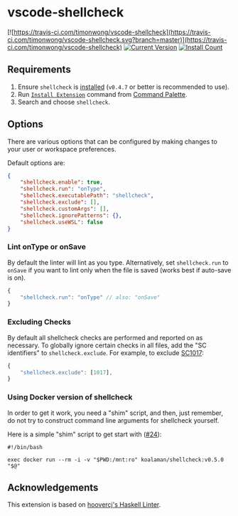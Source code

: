 # vscode-shellcheck

[![https://travis-ci.com/timonwong/vscode-shellcheck](https://travis-ci.com/timonwong/vscode-shellcheck.svg?branch=master)](https://travis-ci.com/timonwong/vscode-shellcheck)
[![Current Version](https://vsmarketplacebadge.apphb.com/version/timonwong.shellcheck.svg)](https://marketplace.visualstudio.com/items?itemName=timonwong.shellcheck)
[![Install Count](https://vsmarketplacebadge.apphb.com/installs-short/timonwong.shellcheck.svg)](https://marketplace.visualstudio.com/items?itemName=timonwong.shellcheck)

## Requirements

1. Ensure `shellcheck` is [installed](https://github.com/koalaman/shellcheck#installing) (`v0.4.7` or better is recommended to use).
2. Run [`Install Extension`](https://code.visualstudio.com/docs/editor/extension-gallery#_install-an-extension) command from [Command Palette](https://code.visualstudio.com/Docs/editor/codebasics#_command-palette).
3. Search and choose `shellcheck`.

## Options

There are various options that can be configured by making changes to your user or workspace preferences.

Default options are:

```json
{
    "shellcheck.enable": true,
    "shellcheck.run": "onType",
    "shellcheck.executablePath": "shellcheck",
    "shellcheck.exclude": [],
    "shellcheck.customArgs": [],
    "shellcheck.ignorePatterns": {},
    "shellcheck.useWSL": false
}
```

### Lint onType or onSave

By default the linter will lint as you type. Alternatively, set `shellcheck.run` to `onSave` if you want to lint only when the file is saved (works best if auto-save is on).

```javascript
{
    "shellcheck.run": "onType" // also: "onSave"
}
```

### Excluding Checks

By default all shellcheck checks are performed and reported on as necessary. To globally ignore certain checks in all files, add the "SC identifiers" to `shellcheck.exclude`. For example, to exclude [SC1017](https://github.com/koalaman/shellcheck/wiki/SC1017):

```javascript
{
    "shellcheck.exclude": [1017],
}
```

### Using Docker version of shellcheck

In order to get it work, you need a "shim" script, and then, just remember, do not try to construct command line arguments for shellcheck yourself.

Here is a simple "shim" script to get start with ([#24](https://github.com/timonwong/vscode-shellcheck/issues/24)):

```shell
#!/bin/bash

exec docker run --rm -i -v "$PWD:/mnt:ro" koalaman/shellcheck:v0.5.0 "$@"
```

## Acknowledgements

This extension is based on [hoovercj's Haskell Linter](https://github.com/hoovercj/vscode-haskell-linter).
